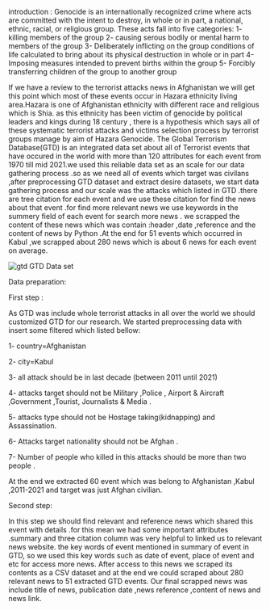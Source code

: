 introduction :
Genocide is an internationally recognized crime where acts are committed with the intent to destroy, in whole or in part, a national, ethnic, racial, or religious group. These acts fall into five categories: 
1-	killing members of the group 
2-	causing serous bodily or mental harm to members of the group
3-	Deliberately inflicting on the group conditions of life calculated to bring about its physical destruction in whole or in part
4-	Imposing measures intended to prevent births within the group
5-	Forcibly transferring children of the group to another group

If we have a review to the terrorist attacks news in Afghanistan we will get this point which most of these events occur in Hazara ethnicity living area.Hazara is one of Afghanistan ethnicity with different race and religious which is Shia. as this ethnicity has been victim of genocide by political leaders and kings during 18 century   , there is a hypothesis which says all of these systematic terrorist attacks and victims selection process by terrorist groups manage by aim of Hazara Genocide.
The Global Terrorism Database(GTD) is an integrated data set about all of Terrorist events that have occured in the world with more than 120 attributes for each event from 1970 till mid 2021.we used this reliable data set as an scale for our data gathering process .so as we need all of events which target was civilans ,after preprocessing GTD dataset and extract desire datasets, we start data gathering process and our scale was the attacks which listed in GTD .there are tree citation for each event and we use these citation for find the news about that event .for find more relevant news we use keywords in the summery field of each event for search more news . we scrapped the content of these news which was contain :header ,date ,reference and the content of news by Python .At the end for 51 events which occurred in Kabul ,we scrapped about 280 news which is about 6 news for each event on average.



![gtd](https://github.com/minaajafari/TerrorismDatabaseFactDiscovery/assets/117638768/f66021f0-49e1-49eb-a834-93d4efbd77d6)
                                                      GTD Data set




Data preparation:

First step : 

As GTD was include whole terrorist attacks in all over the world we should customized GTD for our research. We started preprocessing data with insert some filtered which listed bellow:

1-	country=Afghanistan

2-	city=Kabul

3-	all attack should be in last decade (between 2011 until 2021)

4-	attacks target should not be Military ,Police , Airport & Aircraft ,Government ,Tourist, Journalists & Media .

5-	attacks type should not be Hostage taking(kidnapping) and Assassination.

6-	Attacks target nationality should not be Afghan .

7-	Number of people who killed in this attacks should be more than two people .

 At the end we extracted 60 event which was belong to Afghanistan ,Kabul ,2011-2021 and target was just Afghan civilian.
 

Second step:

In this step we should find relevant and reference news which shared this event with details .for this mean we had some important attributes .summary and  three citation column was very helpful to linked us to relevant news website. the key words of event mentioned in summary of event in GTD, so we used this key words such as date of event, place of event and etc for access more news.
After access to this news we scraped its contents as a CSV dataset and at the end we could scraped about 280 relevant news to 51 extracted GTD events.
Our final scrapped news was include title of news, publication date ,news reference ,content of news and news link.






